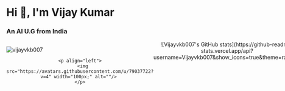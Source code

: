 # Hi 👋, I'm Vijay Kumar
### An AI U.G from India

<div align="center">

<div style="display: flex;">

  <div>  
    <p align="left">
      <img src="https://komarev.com/ghpvc/?username=vijayvkb007&label=Profile%20views&color=0e75b6&style=flat" alt="vijayvkb007" />
    </p>

    <p align="left">
      <img src="https://avatars.githubusercontent.com/u/79037722?v=4" width="100px;" alt=""/> 
    </p>
  </div>

  <div>
    ![Vijayvkb007's GitHub stats](https://github-readme-stats.vercel.app/api?username=Vijayvkb007&show_icons=true&theme=radical)
  </div>

  <div>
    [![Top Langs](https://github-readme-stats.vercel.app/api/top-langs/?username=Vijayvkb007&layout=compact&theme=radical)](https://github.com/Vijayvkb007/github-readme-stats)
  </div>

  <div>
    [![Vijay's github activity graph](https://github-readme-activity-graph.vercel.app/graph?username=Vijayvkb007&bg_color=1F222E&color=F8D866&line=F85D7F&point=FFFFFF&hide_border=true)](https://github.com/Vijayvkb007/github-readme-activity-graph)
  </div>

</div>

</div>
